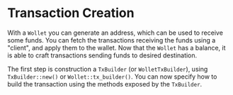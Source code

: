 # Transaction Creation
With a `Wollet` you can generate an address,
which can be used to receive some funds.
You can fetch the transactions receiving the funds using a "client",
and apply them to the wallet.
Now that the `Wollet` has a balance, it is able to craft transactions sending funds to desired destination.

The first step is construction a `TxBuilder` (or `WolletTxBuilder`), using `TxBuilder::new()` or `Wollet::tx_builder()`.
You can now specify how to build the transaction using the methods exposed by the `TxBuilder`.
